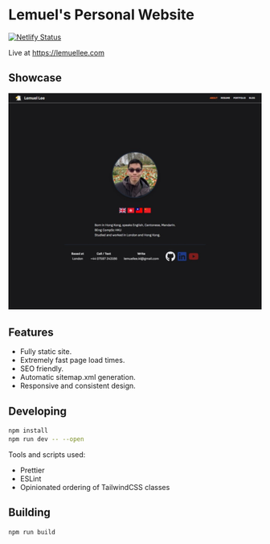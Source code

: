 # Lemuel's Personal Website

[![Netlify Status](https://api.netlify.com/api/v1/badges/45350a5c-bdf7-48e4-a2ca-26332fc3c7ae/deploy-status)](https://app.netlify.com/sites/lemuellee/deploys)

Live at https://lemuellee.com

## Showcase

![About Page](screenshots/about.jpeg)

## Features

-   Fully static site.
-   Extremely fast page load times.
-   SEO friendly.
-   Automatic sitemap.xml generation.
-   Responsive and consistent design.

## Developing

```bash
npm install
npm run dev -- --open
```

Tools and scripts used:

-   Prettier
-   ESLint
-   Opinionated ordering of TailwindCSS classes

## Building

```bash
npm run build
```
